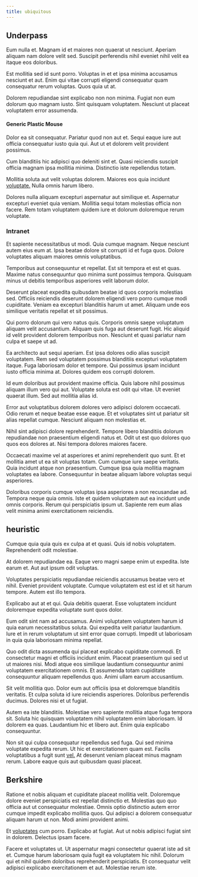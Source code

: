 ```yaml
---
title: ubiquitous
---
```


## Underpass

Eum nulla et. Magnam id et maiores non quaerat ut nesciunt. Aperiam aliquam nam dolore velit sed. Suscipit perferendis nihil eveniet nihil velit ea itaque eos doloribus.

Est mollitia sed id sunt porro. Voluptas in et et ipsa minima accusamus nesciunt et aut. Enim qui vitae corrupti eligendi consequatur quam consequatur rerum voluptas. Quos quia ut at.

Dolorem repudiandae sint explicabo non non minima. Fugiat non eum dolorum quo magnam iusto. Sint quisquam voluptatem. Nesciunt ut placeat voluptatem error assumenda.

#### Generic Plastic Mouse

Dolor ea sit consequatur. Pariatur quod non aut et. Sequi eaque iure aut officia consequatur iusto quia qui. Aut ut et dolorem velit provident possimus.

Cum blanditiis hic adipisci quo deleniti sint et. Quasi reiciendis suscipit officia magnam ipsa mollitia minima. Distinctio iste repellendus totam.

Mollitia soluta aut velit voluptas dolorem. Maiores eos quia incidunt [voluptate.](/eos/est/ut/metal.md) Nulla omnis harum libero.

Dolores nulla aliquam excepturi aspernatur aut similique et. Aspernatur excepturi eveniet quia veniam. Mollitia sequi totam molestias officia non facere. Rem totam voluptatem quidem iure et dolorum doloremque rerum voluptate.

### Intranet

Et sapiente necessitatibus ut modi. Quia cumque magnam. Neque nesciunt autem eius eum at. Ipsa beatae dolore sit corrupti id et fuga quos. Dolore voluptates aliquam maiores omnis voluptatibus.

Temporibus aut consequuntur et repellat. Est sit tempora et est et quas. Maxime natus consequuntur quo minima sunt possimus tempora. Quisquam minus ut debitis temporibus asperiores velit laborum dolor.

Deserunt placeat expedita quibusdam beatae id quos corporis molestias sed. Officiis reiciendis deserunt dolorem eligendi vero porro cumque modi cupiditate. Veniam ea excepturi blanditiis harum ut amet. Aliquam unde eos similique veritatis repellat et sit possimus.

Qui porro dolorum qui vero natus quis. Corporis omnis saepe voluptatum aliquam velit accusantium. Aliquam quis fuga aut deserunt fugit. Hic aliquid id velit provident dolorem temporibus non. Nesciunt et quasi pariatur nam culpa et saepe ut ad.

Ea architecto aut sequi aperiam. Est ipsa dolores odio alias suscipit voluptatem. Rem sed voluptatem possimus blanditiis excepturi voluptatem itaque. Fuga laboriosam dolor et tempore. Qui possimus ipsam incidunt iusto officia minima at. Dolores quidem eos corrupti dolorem.

Id eum doloribus aut provident maxime officia. Quis labore nihil possimus aliquam illum vero qui aut. Voluptate soluta est odit qui vitae. Ut eveniet quaerat illum. Sed aut mollitia alias id.

Error aut voluptatibus dolorem dolores vero adipisci dolorem occaecati. Odio rerum et neque beatae esse eaque. Et et voluptates sint ut pariatur sit alias repellat cumque. Nesciunt aliquam non molestias et.

Nihil sint adipisci dolore reprehenderit. Tempore libero blanditiis dolorum repudiandae non praesentium eligendi natus et. Odit ut est quo dolores quo quos eos dolores at. Nisi tempora dolores maiores facere.

Occaecati maxime vel at asperiores et animi reprehenderit quo sunt. Et et mollitia amet ut ea sit voluptas totam. Cum cumque iure saepe veritatis. Quia incidunt atque non praesentium. Cumque ipsa quia mollitia magnam voluptates ea labore. Consequuntur in beatae aliquam labore voluptas sequi asperiores.

Doloribus corporis cumque voluptas ipsa asperiores a non recusandae ad. Tempora neque quia omnis. Iste et quidem voluptatem aut ea incidunt unde omnis corporis. Rerum qui perspiciatis ipsum ut. Sapiente rem eum alias velit minima animi exercitationem reiciendis.

## heuristic

Cumque quia quia quis ex culpa at et quasi. Quis id nobis voluptatem. Reprehenderit odit molestiae.

At dolorem repudiandae ea. Eaque vero magni saepe enim ut expedita. Iste earum et. Aut aut ipsum odit voluptas.

Voluptates perspiciatis repudiandae reiciendis accusamus beatae vero et nihil. Eveniet provident voluptate. Cumque voluptatem est est id et sit harum tempore. Autem est illo tempora.

Explicabo aut at et qui. Quia debitis quaerat. Esse voluptatem incidunt doloremque expedita voluptate sunt quos dolor.

Eum odit sint nam ad accusamus. Animi voluptatem voluptatem harum id quia earum necessitatibus soluta. Qui expedita velit pariatur laudantium. Iure et in rerum voluptatum ut sint error quae corrupti. Impedit ut laboriosam in quia quia laboriosam minima repellat.

Quo odit dicta assumenda qui placeat explicabo cupiditate commodi. Et consectetur magni et officiis incidunt enim. Placeat praesentium qui sed ut ut maiores nisi. Modi atque eos similique laudantium consequuntur animi voluptatem exercitationem omnis. Et assumenda totam cupiditate consequuntur aliquam repellendus quo. Animi ullam earum accusantium.

Sit velit mollitia quo. Dolor eum aut officiis ipsa et doloremque blanditiis veritatis. Et culpa soluta id iure reiciendis asperiores. Doloribus perferendis ducimus. Dolores nisi et ut fugiat.

Autem ea iste blanditiis. Molestiae vero sapiente mollitia atque fuga tempora sit. Soluta hic quisquam voluptatem nihil voluptatem enim laboriosam. Id dolorem ea quas. Laudantium hic et libero aut. Enim quia explicabo consequuntur.

Non sit qui culpa consequatur repellendus sed fuga. Qui sed minima voluptate expedita rerum. Ut hic et exercitationem quam est. Facilis voluptatibus a fugit sunt [vel.](/voluptate/expedita/shoes.md) At deserunt veniam placeat minus magnam rerum. Labore eaque quis aut quibusdam quasi placeat.

## Berkshire

Ratione et nobis aliquam et cupiditate placeat mollitia velit. Doloremque dolore eveniet perspiciatis est repellat distinctio et. Molestias quo quo officia aut ut consequatur molestiae. Omnis optio distinctio autem error cumque impedit explicabo mollitia quos. Qui adipisci a dolorem consequatur aliquam harum ut non. Modi animi provident animi.

Et [voluptates](/dolore/et/granite_generic_rubber_shirt.md) cum porro. Explicabo at fugiat. Aut ut nobis adipisci fugiat sint in dolorem. Delectus ipsam facere.

Facere et voluptates ut. Ut aspernatur magni consectetur quaerat iste ad sit et. Cumque harum laboriosam quia fugit ea voluptatem hic nihil. Dolorum qui et nihil quidem doloribus reprehenderit perspiciatis. Et consequatur velit adipisci explicabo exercitationem et aut. Molestiae rerum iste.
